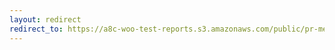 ```yaml
---
layout: redirect
redirect_to: https://a8c-woo-test-reports.s3.amazonaws.com/public/pr-merge/44318/e2e/index.html
---
```

